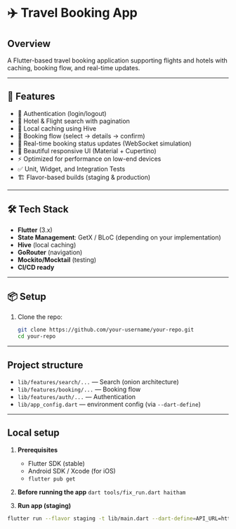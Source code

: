 # ✈️ Travel Booking App

## Overview
A Flutter-based travel booking application supporting flights and hotels with caching, booking flow, and real-time updates.

---

## 🚀 Features
- 🔐 Authentication (login/logout)
- 🏨 Hotel & Flight search with pagination
- 💾 Local caching using Hive
- 📅 Booking flow (select → details → confirm)
- 🔔 Real-time booking status updates (WebSocket simulation)
- 🎨 Beautiful responsive UI (Material + Cupertino)
- ⚡ Optimized for performance on low-end devices
- ✅ Unit, Widget, and Integration Tests
- 🏗️ Flavor-based builds (staging & production)

---

## 🛠️ Tech Stack
- **Flutter** (3.x)
- **State Management**: GetX / BLoC (depending on your implementation)
- **Hive** (local caching)
- **GoRouter** (navigation)
- **Mockito/Mocktail** (testing)
- **CI/CD ready**

---

## 📦 Setup
1. Clone the repo:
   ```bash
   git clone https://github.com/your-username/your-repo.git
   cd your-repo

---

## Project structure
- `lib/features/search/...` — Search (onion architecture)
- `lib/features/booking/...` — Booking flow
- `lib/features/auth/...` — Authentication
- `lib/app_config.dart` — environment config (via `--dart-define`)

---

## Local setup

1. **Prerequisites**
   - Flutter SDK (stable)
   - Android SDK / Xcode (for iOS)
   - `flutter pub get`

2. **Before running the app**
   `dart tools/fix_run.dart haitham`

4. **Run app (staging)**
```bash
flutter run --flavor staging -t lib/main.dart --dart-define=API_URL=https://staging.api/ --dart-define=FLAVOR=staging

